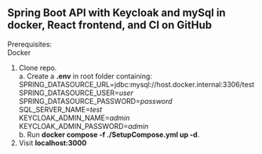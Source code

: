 ## Spring Boot API with Keycloak and mySql in docker, React frontend, and CI on GitHub 

Prerequisites:<br>
Docker<br>

1. Clone repo.<br>
    a. Create a __.env__ in root folder containing:<br>
        SPRING_DATASOURCE_URL=jdbc:mysql://host.docker.internal:3306/test<br>
        SPRING_DATASOURCE_USER=<em>user</em><br>
        SPRING_DATASOURCE_PASSWORD=<em>password</em><br>
        SQL_SERVER_NAME=<em>test</em><br>
        KEYCLOAK_ADMIN_NAME=<em>admin</em><br>
        KEYCLOAK_ADMIN_PASSWORD=<em>admin</em><br>
    b. Run __docker compose -f ./SetupCompose.yml up -d__.<br>
2. Visit __localhost:3000__ <br>
